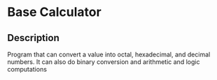 # Base Calculator 

## Description
Program that can convert a value into octal, hexadecimal, and decimal numbers. It can also do binary conversion and arithmetic and logic computations
